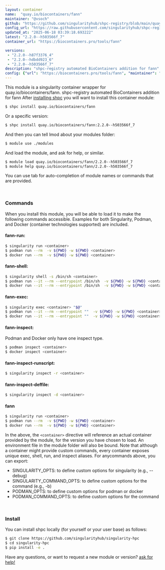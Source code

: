 ```yaml
---
layout: container
name:  "quay.io/biocontainers/fann"
maintainer: "@vsoch"
github: "https://github.com/singularityhub/shpc-registry/blob/main/quay.io/biocontainers/fann/container.yaml"
config_url: "https://raw.githubusercontent.com/singularityhub/shpc-registry/main/quay.io/biocontainers/fann/container.yaml"
updated_at: "2025-06-18 03:39:18.693222"
latest: "2.2.0--h503566f_7"
container_url: "https://biocontainers.pro/tools/fann"

versions:
 - "2.2.0--h87f3376_4"
 - "2.2.0--hdbdd923_6"
 - "2.2.0--h503566f_7"
description: "shpc-registry automated BioContainers addition for fann"
config: {"url": "https://biocontainers.pro/tools/fann", "maintainer": "@vsoch", "description": "shpc-registry automated BioContainers addition for fann", "latest": {"2.2.0--h503566f_7": "sha256:7a069d8f217f5c21204b8425e16c721ce7f0b41ee27f80eccc8b0beb4dce9afe"}, "tags": {"2.2.0--h87f3376_4": "sha256:e480b92b8d598028eade0cd49a8a530fd3a5cf200903b883b0b50eddf70b829f", "2.2.0--hdbdd923_6": "sha256:c0ab7030caf0f67442c68045a15c6ef38ade4210f3f693af9f302211947c6494", "2.2.0--h503566f_7": "sha256:7a069d8f217f5c21204b8425e16c721ce7f0b41ee27f80eccc8b0beb4dce9afe"}, "docker": "quay.io/biocontainers/fann"}
---
```


This module is a singularity container wrapper for quay.io/biocontainers/fann.
shpc-registry automated BioContainers addition for fann
After [installing shpc](#install) you will want to install this container module:


```bash
$ shpc install quay.io/biocontainers/fann
```

Or a specific version:

```bash
$ shpc install quay.io/biocontainers/fann:2.2.0--h503566f_7
```

And then you can tell lmod about your modules folder:

```bash
$ module use ./modules
```

And load the module, and ask for help, or similar.

```bash
$ module load quay.io/biocontainers/fann/2.2.0--h503566f_7
$ module help quay.io/biocontainers/fann/2.2.0--h503566f_7
```

You can use tab for auto-completion of module names or commands that are provided.

<br>

### Commands

When you install this module, you will be able to load it to make the following commands accessible.
Examples for both Singularity, Podman, and Docker (container technologies supported) are included.

#### fann-run:

```bash
$ singularity run <container>
$ podman run --rm  -v ${PWD} -w ${PWD} <container>
$ docker run --rm  -v ${PWD} -w ${PWD} <container>
```

#### fann-shell:

```bash
$ singularity shell -s /bin/sh <container>
$ podman run --it --rm --entrypoint /bin/sh  -v ${PWD} -w ${PWD} <container>
$ docker run --it --rm --entrypoint /bin/sh  -v ${PWD} -w ${PWD} <container>
```

#### fann-exec:

```bash
$ singularity exec <container> "$@"
$ podman run --it --rm --entrypoint ""  -v ${PWD} -w ${PWD} <container> "$@"
$ docker run --it --rm --entrypoint ""  -v ${PWD} -w ${PWD} <container> "$@"
```

#### fann-inspect:

Podman and Docker only have one inspect type.

```bash
$ podman inspect <container>
$ docker inspect <container>
```

#### fann-inspect-runscript:

```bash
$ singularity inspect -r <container>
```

#### fann-inspect-deffile:

```bash
$ singularity inspect -d <container>
```



#### fann

```bash
$ singularity run <container>
$ podman run --rm  -v ${PWD} -w ${PWD} <container>
$ docker run --rm  -v ${PWD} -w ${PWD} <container>
```


In the above, the `<container>` directive will reference an actual container provided
by the module, for the version you have chosen to load. An environment file in the
module folder will also be bound. Note that although a container
might provide custom commands, every container exposes unique exec, shell, run, and
inspect aliases. For anycommands above, you can export:

 - SINGULARITY_OPTS: to define custom options for singularity (e.g., --debug)
 - SINGULARITY_COMMAND_OPTS: to define custom options for the command (e.g., -b)
 - PODMAN_OPTS: to define custom options for podman or docker
 - PODMAN_COMMAND_OPTS: to define custom options for the command

<br>

### Install

You can install shpc locally (for yourself or your user base) as follows:

```bash
$ git clone https://github.com/singularityhub/singularity-hpc
$ cd singularity-hpc
$ pip install -e .
```

Have any questions, or want to request a new module or version? [ask for help!](https://github.com/singularityhub/singularity-hpc/issues)